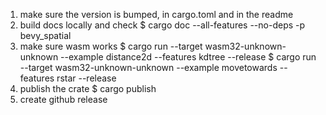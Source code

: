 1. make sure the version is bumped, in cargo.toml and in the readme
2. build docs locally and check
   $ cargo doc --all-features --no-deps -p bevy_spatial
3. make sure wasm works
   $ cargo run --target wasm32-unknown-unknown --example distance2d --features kdtree --release
   $ cargo run --target wasm32-unknown-unknown --example movetowards --features rstar --release
4. publish the crate
   $ cargo publish
5. create github release
